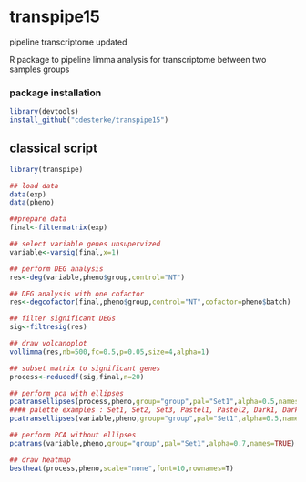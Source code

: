 # transpipe15
pipeline transcriptome updated


R package to pipeline limma analysis for transcriptome between two samples groups


### package installation
```r
library(devtools)
install_github("cdesterke/transpipe15")
```


## classical script
```r
library(transpipe)

## load data
data(exp)
data(pheno)

##prepare data
final<-filtermatrix(exp)

## select variable genes unsupervized
variable<-varsig(final,x=1)

## perform DEG analysis
res<-deg(variable,pheno$group,control="NT")

## DEG analysis with one cofactor
res<-degcofactor(final,pheno$group,control="NT",cofactor=pheno$batch)

## filter significant DEGs
sig<-filtresig(res)

## draw volcanoplot
vollimma(res,nb=500,fc=0.5,p=0.05,size=4,alpha=1)

## subset matrix to significant genes
process<-reducedf(sig,final,n=20)

## perform pca with ellipses
pcatransellipses(process,pheno,group="group",pal="Set1",alpha=0.5,names=F,x=1,y=2,level=0.75)
#### palette examples : Set1, Set2, Set3, Pastel1, Pastel2, Dark1, Dark2, Accent
pcatransellipses(variable,pheno,group="group",pal="Set1",alpha=0.5,names=F,x=1,y=2,level=0.75)

## perform PCA without ellipses
pcatrans(variable,pheno,group="group",pal="Set1",alpha=0.7,names=TRUE)

## draw heatmap
bestheat(process,pheno,scale="none",font=10,rownames=T)


```
